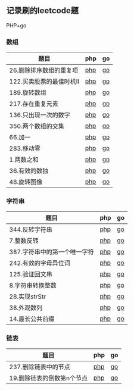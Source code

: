 ## 记录刷的leetcode题

PHP+go

### 数组
|题目|php|go|
| ---|---|---|
|26.删除排序数组的重复项| [php](./php/26.php)| [go](./go/26.go) |
|122.买卖股票的最佳时机II| [php](./php/122.php)| [go](./go/122.go) |
|189.旋转数组| [php](./php/189.php)| [go](./go/189.go) |
|217.存在重复元素| [php](./php/217.php)| [go](./go/217.go) |
|136.只出现一次的数字| [php](./php/136.php)| [go](./go/136.go) |
|350.两个数组的交集| [php](./php/350.php)| [go](./go/350.go) |
|66.加一| [php](./php/66.php)| [go](./go/66.go) |
|283.移动零| [php](./php/283.php)| [go](./go/283.go) |
|1.两数之和| [php](./php/1.php)| [go](./go/1.go) |
|36.有效的数独| [php](./php/36.php)| [go](./go/36.go) |
|48.旋转图像| [php](./php/48.php)| [go](./go/48.go) |

### 字符串
|题目|php|go|
| ---|---|---|
|344.反转字符串| [php](./php/344.php)| [go](./go/344.go) |
|7.整数反转| [php](./php/7.php)| [go](./go/7.go) |
|387.字符串中的第一个唯一字符| [php](./php/387.php)| [go](./go/387.go) |
|242.有效的字母异位词| [php](./php/242.php)| [go](./go/242.go) |
|125.验证回文串| [php](./php/125.php)| [go](./go/125.go) |
|8.字符串转换整数| [php](./php/8.php)| [go](./go/8.go) |
|28.实现strStr| [php](./php/28.php)| [go](./go/28.go) |
|38.外观数列| [php](./php/38.php)| [go](./go/38.go) |
|14.最长公共前缀| [php](./php/14.php)| [go](./go/14.go) |

### 链表
|题目|php|go|
| ---|---|---|
|237.删除链表中的节点| [php](./php/237.php)| [go](./go/237.go) |
|19.删除链表的倒数第n个节点| [php](./php/19.php)| [go](./go/19.go) |